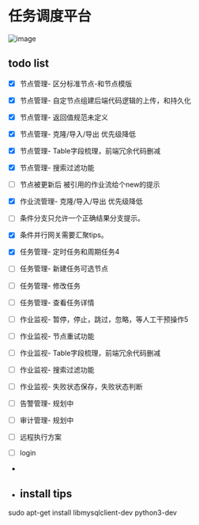 # 任务调度平台
![image](https://user-images.githubusercontent.com/29135056/155830656-968f5881-5729-4347-94fc-b5a657ea9725.png)

## todo list
 - [x] 节点管理- 区分标准节点-和节点模版
 - [x] 节点管理- 自定节点组建后端代码逻辑的上传，和持久化
 - [x] 节点管理- 返回值规范未定义
 - [x] 节点管理- 克隆/导入/导出 优先级降低
 - [x] 节点管理- Table字段梳理，前端冗余代码删减
 - [x] 节点管理- 搜索过滤功能
 - [ ] 节点被更新后 被引用的作业流给个new的提示

 - [x] 作业流管理- 克隆/导入/导出 优先级降低
 - [ ] 条件分支只允许一个正确结果分支提示。
 - [x] 条件并行网关需要汇聚tips。

 - [x] 任务管理- 定时任务和周期任务4
 - [ ] 任务管理- 新建任务可选节点
 - [ ] 任务管理- 修改任务
 - [ ] 任务管理- 查看任务详情
 
 - [ ] 作业监视- 暂停，停止，跳过，忽略，等人工干预操作5
 - [ ] 作业监视- 节点重试功能
 - [ ] 作业监视- Table字段梳理，前端冗余代码删减
 - [ ] 作业监视- 搜索过滤功能
 - [ ] 作业监视- 失败状态保存，失败状态判断

 - [ ] 告警管理- 规划中
 - [ ] 审计管理- 规划中
 - [ ] 远程执行方案
 - [ ] login
 - 
 - ## install tips
sudo apt-get install libmysqlclient-dev
python3-dev